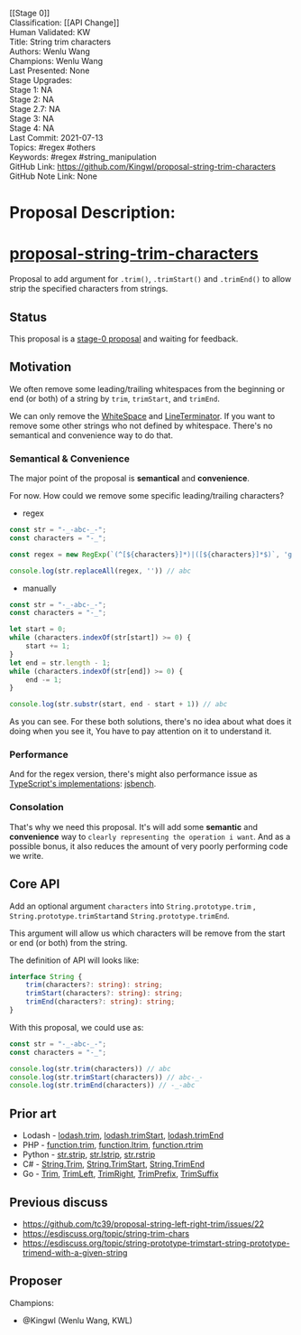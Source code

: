 [[Stage 0]]<br>Classification: [[API Change]]<br>Human Validated: KW<br>Title: String trim characters<br>Authors: Wenlu Wang<br>Champions: Wenlu Wang<br>Last Presented: None<br>Stage Upgrades:<br>Stage 1: NA  
Stage 2: NA  
Stage 2.7: NA  
Stage 3: NA  
Stage 4: NA<br>Last Commit: 2021-07-13<br>Topics: #regex #others<br>Keywords: #regex #string_manipulation <br>GitHub Link: https://github.com/Kingwl/proposal-string-trim-characters <br>GitHub Note Link: None
# Proposal Description:<br>
# [proposal-string-trim-characters](https://github.com/Kingwl/proposal-string-trim-characters)

Proposal to add argument for `.trim()`, `.trimStart()` and `.trimEnd()` to allow strip the specified characters from strings.

## Status

This proposal is a [stage-0 proposal](https://github.com/tc39/proposals/blob/master/stage-0-proposals.md) and waiting for feedback.

## Motivation

We often remove some leading/trailing whitespaces from the beginning or end (or both) of a string by `trim`, `trimStart`, and `trimEnd`.

We can only remove the [WhiteSpace](https://262.ecma-international.org/11.0/#prod-WhiteSpace) and [LineTerminator](https://262.ecma-international.org/11.0/#prod-LineTerminator). If you want to remove some other strings who not defined by whitespace. There's no semantical and convenience way to do that.

### Semantical & Convenience
The major point of the proposal is **semantical** and **convenience**.

For now. How could we remove some specific leading/trailing characters?

- regex

```ts
const str = "-_-abc-_-";
const characters = "-_";

const regex = new RegExp(`(^[${characters}]*)|([${characters}]*$)`, 'g')

console.log(str.replaceAll(regex, '')) // abc
```

- manually

```ts
const str = "-_-abc-_-";
const characters = "-_";

let start = 0;
while (characters.indexOf(str[start]) >= 0) {
    start += 1;
}
let end = str.length - 1;
while (characters.indexOf(str[end]) >= 0) {
    end -= 1;
}

console.log(str.substr(start, end - start + 1)) // abc
```

As you can see. For these both solutions, there's no idea about what does it doing when you see it, You have to pay attention on it to understand it. 

### Performance

And for the regex version, there's might also performance issue as [TypeScript's implementations](https://github.com/microsoft/TypeScript/blob/main/src/compiler/core.ts#L2330-L2344): [jsbench](https://jsbench.me/gjkoxld4au/1).

### Consolation

That's why we need this proposal. It's will add some **semantic** and **convenience** way to `clearly representing the operation i want`. And as a possible bonus, it also reduces the amount of very poorly performing code we write.

## Core API

Add an optional argument `characters` into `String.prototype.trim` ,  `String.prototype.trimStart`and   `String.prototype.trimEnd`. 

This argument will allow us which characters will be remove from the start or end (or both) from the string.

The definition of API will looks like:

```ts
interface String {
    trim(characters?: string): string;
    trimStart(characters?: string): string;
    trimEnd(characters?: string): string;
}

```

With this proposal, we could use as:

```typescript
const str = "-_-abc-_-";
const characters = "-_";

console.log(str.trim(characters)) // abc
console.log(str.trimStart(characters)) // abc-_-
console.log(str.trimEnd(characters)) // -_-abc
```

## Prior art

- Lodash - [lodash.trim](https://lodash.com/docs/4.17.15#trim), [lodash.trimStart](https://lodash.com/docs/4.17.15#trimStart), [lodash.trimEnd](https://lodash.com/docs/4.17.15#trimEnd)
- PHP - [function.trim](https://www.php.net/manual/en/function.trim.php), [function.ltrim](https://www.php.net/manual/en/function.ltrim.php), [function.rtrim](https://www.php.net/manual/en/function.rtrim.php)
- Python - [str.strip](https://docs.python.org/3/library/stdtypes.html#str.strip), [str.lstrip](https://docs.python.org/3/library/stdtypes.html#str.lstrip), [str.rstrip](https://docs.python.org/3/library/stdtypes.html#str.rstrip)
- C# - [String.Trim](https://docs.microsoft.com/en-us/dotnet/api/system.string.trim?view=net-5.0), [String.TrimStart](https://docs.microsoft.com/en-us/dotnet/api/system.string.trimstart?view=net-5.0), [String.TrimEnd](https://docs.microsoft.com/en-us/dotnet/api/system.string.trimend?view=net-5.0)
- Go - [Trim](https://golang.org/pkg/strings/#Trim), [TrimLeft](https://golang.org/pkg/strings/#TrimLeft), [TrimRight](https://golang.org/pkg/strings/#TrimRight), [TrimPrefix](https://golang.org/pkg/strings/#TrimPrefix), [TrimSuffix](https://golang.org/pkg/strings/#TrimSuffix)

## Previous discuss
- https://github.com/tc39/proposal-string-left-right-trim/issues/22 
- https://esdiscuss.org/topic/string-trim-chars 
- https://esdiscuss.org/topic/string-prototype-trimstart-string-prototype-trimend-with-a-given-string

## Proposer

Champions:

- @Kingwl (Wenlu Wang, KWL)
